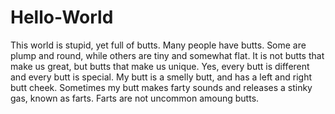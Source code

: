 # Hello-World
This world is stupid, yet full of butts. Many people have butts. Some are plump and round, while others are tiny and somewhat flat. It is not butts that make us great, but butts that make us unique. Yes, every butt is different and every butt is special.
My butt is a smelly butt, and has a left and right butt cheek. Sometimes my butt makes farty sounds and releases a stinky gas, known as farts.
Farts are not uncommon amoung butts.
